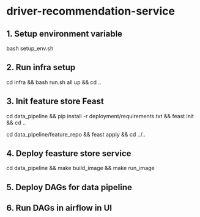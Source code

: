 # driver-recommendation-service

## 1. Setup environment variable

bash setup_env.sh

## 2. Run infra setup

cd infra && bash run.sh all up && cd ..

## 3. Init feature store Feast

cd data_pipeline && pip install -r deployment/requirements.txt && feast init && cd ..

cd data_pipeline/feature_repo && feast apply && cd ../..

## 4. Deploy feasture store service

cd data_pipeline && make build_image && make run_image

## 5. Deploy DAGs for data pipeline

## 6. Run DAGs in airflow in UI